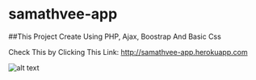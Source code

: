 # samathvee-app

##This Project Create Using PHP, Ajax, Boostrap And Basic Css

Check This by Clicking This Link: http://samathvee-app.herokuapp.com

![alt text](https://github.com/Uhasith/laravel-react-js-crud/blob/main/samathvee.png?raw=true)

